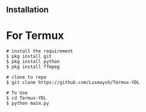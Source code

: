 ## Installation
# For Termux
```console
# install the requirement
$ pkg install git
$ pkg install python
$ pkg install ffmpeg

# clone to repo
$ git clone https://github.com/Lusmaysh/Termux-YDL

# To Use
$ cd Termux-YDL
$ python main.py
```
